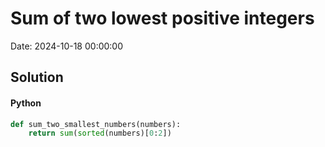 # Sum of two lowest positive integers

Date: 2024-10-18 00:00:00

## Solution

#### Python
```python
def sum_two_smallest_numbers(numbers):
    return sum(sorted(numbers)[0:2])
 ```